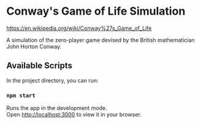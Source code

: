 # Conway's Game of Life Simulation

https://en.wikipedia.org/wiki/Conway%27s_Game_of_Life

A simulation of the zero-player game devised by the British mathematician John Horton Conway.

## Available Scripts

In the project directory, you can run:

### `npm start`

Runs the app in the development mode.\
Open [http://localhost:3000](http://localhost:3000) to view it in your browser.
